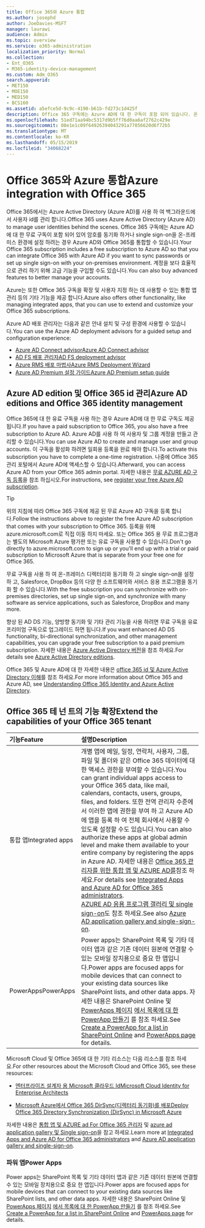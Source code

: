 ```yaml
---
title: Office 365와 Azure 통합
ms.author: josephd
author: JoeDavies-MSFT
manager: laurawi
audience: Admin
ms.topic: overview
ms.service: o365-administration
localization_priority: Normal
ms.collection:
- Ent_O365
- M365-identity-device-management
ms.custom: Adm_O365
search.appverid:
- MET150
- MOE150
- MED150
- BCS160
ms.assetid: a5efce5d-9c9c-4190-b61b-fd273c1d425f
description: Office 365 구독에는 Azure AD에 대 한 구독이 포함 되어 있습니다. 온-프레미스 환경에 대 한 암호 동기화 또는 single sign-on을 사용 하려면 Office 365와 Azure AD를 통합 합니다.
ms.openlocfilehash: 51ed71aa94bc5317d9b5ff76d0aa6af2762c429e
ms.sourcegitcommit: 08e1e1c09f64926394043291a77856620d6f72b5
ms.translationtype: MT
ms.contentlocale: ko-KR
ms.lasthandoff: 05/15/2019
ms.locfileid: "34068224"
---
```

# <a name="azure-integration-with-office-365"></a><span data-ttu-id="ea14e-104">Office 365와 Azure 통합</span><span class="sxs-lookup"><span data-stu-id="ea14e-104">Azure integration with Office 365</span></span>

<span data-ttu-id="ea14e-105">Office 365에서는 Azure Active Directory (Azure AD)를 사용 하 여 백그라운드에서 사용자 id를 관리 합니다.</span><span class="sxs-lookup"><span data-stu-id="ea14e-105">Office 365 uses Azure Active Directory (Azure AD) to manage user identities behind the scenes.</span></span> <span data-ttu-id="ea14e-106">Office 365 구독에는 Azure AD에 대 한 무료 구독이 포함 되어 있어 암호를 동기화 하거나 single sign-on을 온-프레미스 환경에 설정 하려는 경우 Azure AD와 Office 365를 통합할 수 있습니다.</span><span class="sxs-lookup"><span data-stu-id="ea14e-106">Your Office 365 subscription includes a free subscription to Azure AD so that you can integrate Office 365 with Azure AD if you want to sync passwords or set up single sign-on with your on-premises environment.</span></span> <span data-ttu-id="ea14e-107">계정을 보다 효율적으로 관리 하기 위해 고급 기능을 구입할 수도 있습니다.</span><span class="sxs-lookup"><span data-stu-id="ea14e-107">You can also buy advanced features to better manage your accounts.</span></span>
  
<span data-ttu-id="ea14e-108">Azure는 또한 Office 365 구독을 확장 및 사용자 지정 하는 데 사용할 수 있는 통합 앱 관리 등의 기타 기능을 제공 합니다.</span><span class="sxs-lookup"><span data-stu-id="ea14e-108">Azure also offers other functionality, like managing integrated apps, that you can use to extend and customize your Office 365 subscriptions.</span></span>
  
<span data-ttu-id="ea14e-109">Azure AD 배포 관리자는 다음과 같은 안내 설치 및 구성 환경에 사용할 수 있습니다.</span><span class="sxs-lookup"><span data-stu-id="ea14e-109">You can use the Azure AD deployment advisors for a guided setup and configuration experience:</span></span>
 - [<span data-ttu-id="ea14e-110">Azure AD Connect advisor</span><span class="sxs-lookup"><span data-stu-id="ea14e-110">Azure AD Connect advisor</span></span>](https://aka.ms/aadconnectpwsync)
 - [<span data-ttu-id="ea14e-111">AD FS 배포 관리자</span><span class="sxs-lookup"><span data-stu-id="ea14e-111">AD FS deployment advisor</span></span>](https://aka.ms/adfsguidance)
 - [<span data-ttu-id="ea14e-112">Azure RMS 배포 마법사</span><span class="sxs-lookup"><span data-stu-id="ea14e-112">Azure RMS Deployment Wizard</span></span>](https://aka.ms/azuremsguidance)
 - [<span data-ttu-id="ea14e-113">Azure AD Premium 설정 가이드</span><span class="sxs-lookup"><span data-stu-id="ea14e-113">Azure AD Premium setup guide</span></span>](https://aka.ms/aadpguidance)
  
## <a name="azure-ad-editions-and-office-365-identity-management"></a><span data-ttu-id="ea14e-114">Azure AD edition 및 Office 365 id 관리</span><span class="sxs-lookup"><span data-stu-id="ea14e-114">Azure AD editions and Office 365 identity management</span></span>

<span data-ttu-id="ea14e-115">Office 365에 대 한 유료 구독을 사용 하는 경우 Azure AD에 대 한 무료 구독도 제공 됩니다.</span><span class="sxs-lookup"><span data-stu-id="ea14e-115">If you have a paid subscription to Office 365, you also have a free subscription to Azure AD.</span></span> <span data-ttu-id="ea14e-116">Azure AD를 사용 하 여 사용자 및 그룹 계정을 만들고 관리할 수 있습니다.</span><span class="sxs-lookup"><span data-stu-id="ea14e-116">You can use Azure AD to create and manage user and group accounts.</span></span> <span data-ttu-id="ea14e-117">이 구독을 활성화 하려면 일회용 등록을 완료 해야 합니다.</span><span class="sxs-lookup"><span data-stu-id="ea14e-117">To activate this subscription you have to complete a one-time registration.</span></span> <span data-ttu-id="ea14e-118">나중에 Office 365 관리 포털에서 Azure AD에 액세스할 수 있습니다.</span><span class="sxs-lookup"><span data-stu-id="ea14e-118">Afterward, you can access Azure AD from your Office 365 admin portal.</span></span> <span data-ttu-id="ea14e-119">자세한 내용은 [무료 AZURE AD 구독 등록](https://go.microsoft.com/fwlink/p/?LinkId=617127)을 참조 하십시오.</span><span class="sxs-lookup"><span data-stu-id="ea14e-119">For instructions, see [register your free Azure AD subscription](https://go.microsoft.com/fwlink/p/?LinkId=617127).</span></span> 
  
> [!TIP]
> <span data-ttu-id="ea14e-120">위의 지침에 따라 Office 365 구독에 제공 된 무료 Azure AD 구독을 등록 합니다.</span><span class="sxs-lookup"><span data-stu-id="ea14e-120">Follow the instructions above to register the free Azure AD subscription that comes with your subscription to Office 365.</span></span> <span data-ttu-id="ea14e-121">등록을 위해 azure.microsoft.com로 직접 이동 하지 마세요. 또는 Office 365 용 무료 프로그램과는 별도의 Microsoft Azure 평가판 또는 유료 구독을 사용할 수 있습니다.</span><span class="sxs-lookup"><span data-stu-id="ea14e-121">Don't go directly to azure.microsoft.com to sign up or you'll end up with a trial or paid subscription to Microsoft Azure that is separate from your free one for Office 365.</span></span> 
  
<span data-ttu-id="ea14e-122">무료 구독을 사용 하 여 온-프레미스 디렉터리와 동기화 하 고 single sign-on을 설정 하 고, Salesforce, DropBox 등의 다양 한 소프트웨어와 서비스 응용 프로그램을 동기화 할 수 있습니다.</span><span class="sxs-lookup"><span data-stu-id="ea14e-122">With the free subscription you can synchronize with on-premises directories, set up single sign-on, and synchronize with many software as service applications, such as Salesforce, DropBox and many more.</span></span>
  
<span data-ttu-id="ea14e-123">향상 된 AD DS 기능, 양방향 동기화 및 기타 관리 기능을 사용 하려면 무료 구독을 유료 프리미엄 구독으로 업그레이드 하면 됩니다.</span><span class="sxs-lookup"><span data-stu-id="ea14e-123">If you want enhanced AD DS functionality, bi-directional synchronization, and other management capabilities, you can upgrade your free subscription to a paid premium subscription.</span></span> <span data-ttu-id="ea14e-124">자세한 내용은 [Azure Active Directory 버전](https://docs.microsoft.com/azure/active-directory/fundamentals/active-directory-whatis)을 참조 하세요.</span><span class="sxs-lookup"><span data-stu-id="ea14e-124">For details see [Azure Active Directory editions](https://docs.microsoft.com/azure/active-directory/fundamentals/active-directory-whatis).</span></span>
  
<span data-ttu-id="ea14e-125">Office 365 및 Azure AD에 대 한 자세한 내용은 [office 365 id 및 Azure Active Directory 이해](https://support.office.com/article/06a189e7-5ec6-4af2-94bf-a22ea225a7a9)를 참조 하세요.</span><span class="sxs-lookup"><span data-stu-id="ea14e-125">For more information about Office 365 and Azure AD, see [Understanding Office 365 Identity and Azure Active Directory](https://support.office.com/article/06a189e7-5ec6-4af2-94bf-a22ea225a7a9).</span></span>
  
## <a name="extend-the-capabilities-of-your-office-365-tenant"></a><span data-ttu-id="ea14e-126">Office 365 테 넌 트의 기능 확장</span><span class="sxs-lookup"><span data-stu-id="ea14e-126">Extend the capabilities of your Office 365 tenant</span></span>

|<span data-ttu-id="ea14e-127">**기능**</span><span class="sxs-lookup"><span data-stu-id="ea14e-127">**Feature**</span></span>|<span data-ttu-id="ea14e-128">**설명**</span><span class="sxs-lookup"><span data-stu-id="ea14e-128">**Description**</span></span>|
|:-----|:-----|
|<span data-ttu-id="ea14e-129">통합 앱</span><span class="sxs-lookup"><span data-stu-id="ea14e-129">Integrated apps</span></span>  <br/> |<span data-ttu-id="ea14e-130">개별 앱에 메일, 일정, 연락처, 사용자, 그룹, 파일 및 폴더와 같은 Office 365 데이터에 대 한 액세스 권한을 부여할 수 있습니다.</span><span class="sxs-lookup"><span data-stu-id="ea14e-130">You can grant individual apps access to your Office 365 data, like mail, calendars, contacts, users, groups, files, and folders.</span></span> <span data-ttu-id="ea14e-131">또한 전역 관리자 수준에서 이러한 앱에 권한을 부여 하 고 Azure AD에 앱을 등록 하 여 전체 회사에서 사용할 수 있도록 설정할 수도 있습니다.</span><span class="sxs-lookup"><span data-stu-id="ea14e-131">You can also authorize these apps at global admin level and make them available to your entire company by registering the apps in Azure AD.</span></span> <span data-ttu-id="ea14e-132">자세한 내용은 [Office 365 관리자를 위한 통합 앱 및 AZURE AD를](https://support.office.com/article/cb2250e3-451e-416f-bf4e-363549652c2a)참조 하세요.</span><span class="sxs-lookup"><span data-stu-id="ea14e-132">For details see [Integrated Apps and Azure AD for Office 365 administrators](https://support.office.com/article/cb2250e3-451e-416f-bf4e-363549652c2a).</span></span>  <br/> <span data-ttu-id="ea14e-133">[AZURE AD 응용 프로그램 갤러리 및 single sign-on](https://go.microsoft.com/fwlink/p/?LinkId=698604)도 참조 하세요.</span><span class="sxs-lookup"><span data-stu-id="ea14e-133">See also [Azure AD application gallery and single-sign-on](https://go.microsoft.com/fwlink/p/?LinkId=698604).</span></span>  <br/> |
|<span data-ttu-id="ea14e-134">PowerApps</span><span class="sxs-lookup"><span data-stu-id="ea14e-134">PowerApps</span></span>  <br/> | <span data-ttu-id="ea14e-135">Power apps는 SharePoint 목록 및 기타 데이터 앱과 같은 기존 데이터 원본에 연결할 수 있는 모바일 장치용으로 중요 한 앱입니다.</span><span class="sxs-lookup"><span data-stu-id="ea14e-135">Power apps are focused apps for mobile devices that can connect to your existing data sources like SharePoint lists, and other data apps.</span></span> <span data-ttu-id="ea14e-136">자세한 내용은 SharePoint Online 및 [PowerApps 페이지](https://powerapps.microsoft.com/) [에서 목록에 대 한 PowerApp 만들기](https://support.office.com/article/9338b2d2-67ac-4b81-8e67-97da27e5e9ab) 를 참조 하세요.</span><span class="sxs-lookup"><span data-stu-id="ea14e-136">See [Create a PowerApp for a list in SharePoint Online](https://support.office.com/article/9338b2d2-67ac-4b81-8e67-97da27e5e9ab) and [PowerApps page](https://powerapps.microsoft.com/) for details.</span></span>  <br/> |
   
<span data-ttu-id="ea14e-137">Microsoft Cloud 및 Office 365에 대 한 기타 리소스는 다음 리소스를 참조 하세요.</span><span class="sxs-lookup"><span data-stu-id="ea14e-137">For other resources about the Microsoft Cloud and Office 365, see these resources:</span></span>
  
- [<span data-ttu-id="ea14e-138">엔터프라이즈 설계자 용 Microsoft 클라우드 Id</span><span class="sxs-lookup"><span data-stu-id="ea14e-138">Microsoft Cloud Identity for Enterprise Architects</span></span>](https://go.microsoft.com/fwlink/p/?LinkId=524586)
    
- [<span data-ttu-id="ea14e-139">Microsoft Azure에서 Office 365 DirSync(디렉터리 동기화)를 배포</span><span class="sxs-lookup"><span data-stu-id="ea14e-139">Deploy Office 365 Directory Synchronization (DirSync) in Microsoft Azure</span></span>](https://go.microsoft.com/fwlink/p/?LinkId=517887)
    

<span data-ttu-id="ea14e-140">자세한 내용은 [통합 앱 및 AZURE ad For Office 365 관리자](integrated-apps-and-azure-ads.md) 및 [azure ad application gallery 및 Single sign-on](https://docs.microsoft.com/azure/active-directory/manage-apps/what-is-single-sign-on)을 참고 하세요.</span><span class="sxs-lookup"><span data-stu-id="ea14e-140">Learn more at [Integrated Apps and Azure AD for Office 365 administrators](integrated-apps-and-azure-ads.md) and [Azure AD application gallery and single-sign-on](https://docs.microsoft.com/azure/active-directory/manage-apps/what-is-single-sign-on).</span></span>

### <a name="power-apps"></a><span data-ttu-id="ea14e-141">파워 앱</span><span class="sxs-lookup"><span data-stu-id="ea14e-141">Power Apps</span></span>
<span data-ttu-id="ea14e-142">Power apps는 SharePoint 목록 및 기타 데이터 앱과 같은 기존 데이터 원본에 연결할 수 있는 모바일 장치용으로 중요 한 앱입니다.</span><span class="sxs-lookup"><span data-stu-id="ea14e-142">Power apps are focused apps for mobile devices that can connect to your existing data sources like SharePoint lists, and other data apps.</span></span> <span data-ttu-id="ea14e-143">자세한 내용은 SharePoint Online 및 [PowerApps 페이지](https://powerapps.microsoft.com/) [에서 목록에 대 한 PowerApp 만들기](https://support.office.com/article/9338b2d2-67ac-4b81-8e67-97da27e5e9ab) 를 참조 하세요.</span><span class="sxs-lookup"><span data-stu-id="ea14e-143">See [Create a PowerApp for a list in SharePoint Online](https://support.office.com/article/9338b2d2-67ac-4b81-8e67-97da27e5e9ab) and [PowerApps page](https://powerapps.microsoft.com/) for details.</span></span>